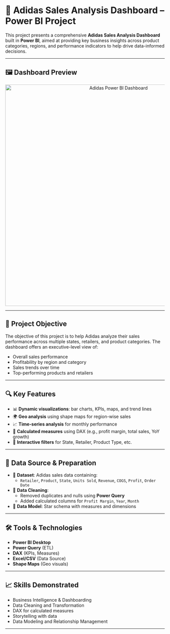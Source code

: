 # 👟 Adidas Sales Analysis Dashboard – Power BI Project

This project presents a comprehensive **Adidas Sales Analysis Dashboard** built in **Power BI**, aimed at providing key business insights across product categories, regions, and performance indicators to help drive data-informed decisions.

---

## 🖼️ Dashboard Preview

<p align="center">
  <img src="dashboard.png" alt="Adidas Power BI Dashboard" width="700"/>
</p>

---

## 📌 Project Objective

The objective of this project is to help Adidas analyze their sales performance across multiple states, retailers, and product categories. The dashboard offers an executive-level view of:

- Overall sales performance
- Profitability by region and category
- Sales trends over time
- Top-performing products and retailers

---

## 🔍 Key Features

- 📊 **Dynamic visualizations**: bar charts, KPIs, maps, and trend lines
- 🌍 **Geo analysis** using shape maps for region-wise sales
- 📈 **Time-series analysis** for monthly performance
- 🧮 **Calculated measures** using DAX (e.g., profit margin, total sales, YoY growth)
- 🎯 **Interactive filters** for State, Retailer, Product Type, etc.

---

## 🧹 Data Source & Preparation

- 📄 **Dataset**: Adidas sales data containing:
  - `Retailer`, `Product`, `State`, `Units Sold`, `Revenue`, `COGS`, `Profit`, `Order Date`
- 🧼 **Data Cleaning**:
  - Removed duplicates and nulls using **Power Query**
  - Added calculated columns for `Profit Margin`, `Year`, `Month`
- 🧠 **Data Model**: Star schema with measures and dimensions

---

## 🛠 Tools & Technologies

- **Power BI Desktop**
- **Power Query** (ETL)
- **DAX** (KPIs, Measures)
- **Excel/CSV** (Data Source)
- **Shape Maps** (Geo visuals)

---

## 📈 Skills Demonstrated

- Business Intelligence & Dashboarding  
- Data Cleaning and Transformation  
- DAX for calculated measures  
- Storytelling with data  
- Data Modeling and Relationship Management  

---
